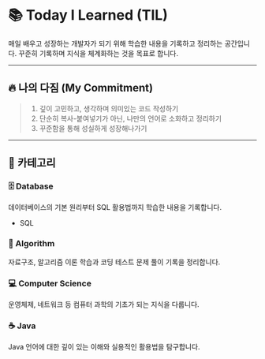 # 📚 Today I Learned (TIL)

매일 배우고 성장하는 개발자가 되기 위해 학습한 내용을 기록하고 정리하는 공간입니다.
꾸준히 기록하며 지식을 체계화하는 것을 목표로 합니다.

---

## 🔥 나의 다짐 (My Commitment)

> 1. 깊이 고민하고, 생각하며 의미있는 코드 작성하기
> 2. 단순히 복사-붙여넣기가 아닌, 나만의 언어로 소화하고 정리하기
> 3. 꾸준함을 통해 성실하게 성장해나가기

---

## 📂 카테고리

### 🗄️ Database

데이터베이스의 기본 원리부터 SQL 활용법까지 학습한 내용을 기록합니다.

- SQL

### 🧠 Algorithm

자료구조, 알고리즘 이론 학습과 코딩 테스트 문제 풀이 기록을 정리합니다.

### 💻 Computer Science

운영체제, 네트워크 등 컴퓨터 과학의 기초가 되는 지식을 다룹니다.

### ☕ Java

Java 언어에 대한 깊이 있는 이해와 실용적인 활용법을 탐구합니다.
